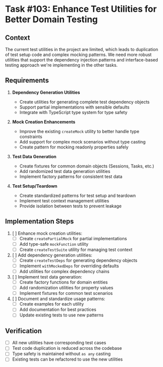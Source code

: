 # Task #103: Enhance Test Utilities for Better Domain Testing

## Context

The current test utilities in the project are limited, which leads to duplication of test setup code and complex mocking patterns. We need more robust utilities that support the dependency injection patterns and interface-based testing approach we're implementing in the other tasks.

## Requirements

1. **Dependency Generation Utilities**
   - Create utilities for generating complete test dependency objects
   - Support partial implementations with sensible defaults
   - Integrate with TypeScript type system for type safety

2. **Mock Creation Enhancements**
   - Improve the existing `createMock` utility to better handle type constraints
   - Add support for complex mock scenarios without type casting
   - Create pattern for mocking readonly properties safely

3. **Test Data Generation**
   - Create fixtures for common domain objects (Sessions, Tasks, etc.)
   - Add randomized test data generation utilities
   - Implement factory patterns for consistent test data

4. **Test Setup/Teardown**
   - Create standardized patterns for test setup and teardown
   - Implement test context management utilities
   - Provide isolation between tests to prevent leakage

## Implementation Steps

1. [ ] Enhance mock creation utilities:
   - [ ] Create `createPartialMock` for partial implementations
   - [ ] Add type-safe `mockFunction` utility
   - [ ] Create `createTestSuite` utility for managing test context

2. [ ] Add dependency generation utilities:
   - [ ] Create `createTestDeps` for generating dependency objects
   - [ ] Implement `withMockedDeps` for overriding defaults
   - [ ] Add utilities for complex dependency chains

3. [ ] Implement test data generation:
   - [ ] Create factory functions for domain entities
   - [ ] Add randomization utilities for property values
   - [ ] Implement fixtures for common test scenarios

4. [ ] Document and standardize usage patterns:
   - [ ] Create examples for each utility
   - [ ] Add documentation for best practices
   - [ ] Update existing tests to use new patterns

## Verification

- [ ] All new utilities have corresponding test cases
- [ ] Test code duplication is reduced across the codebase
- [ ] Type safety is maintained without `as any` casting
- [ ] Existing tests can be refactored to use the new utilities 

